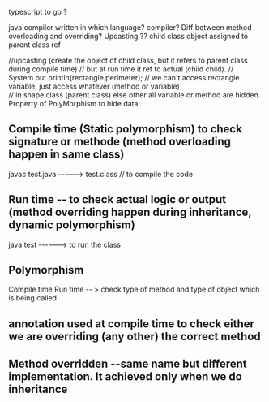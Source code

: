 typescript to go ?

java compiler written in which language?
compiler?
Diff between method overloading and overriding?
Upcasting ?? child class object assigned to parent class ref

//upcasting (create the object of child class, but it refers to parent class during compile time)
// but at run time it ref to actual (child child).
// System.out.println(rectangle.perimeter); // we can't access rectangle variable, just access whatever (method or variable)     
//  in shape class (parent class) else other all variable or method are hidden. Property of PolyMorphism to hide data.

## Compile time (Static polymorphism) to check signature or methode (method overloading happen in same class)
javac test.java -----> test.class // to compile the code

## Run time -- to check actual logic or output (method overriding happen during inheritance, dynamic polymorphism)
java test ------> to run the class

## Polymorphism
Compile time
Run time -- > check type of method and type of object which is being called

## annotation used at compile time to check either we are overriding (any other) the correct method 

## Method overridden --same name but different implementation. It achieved only when we do inheritance
